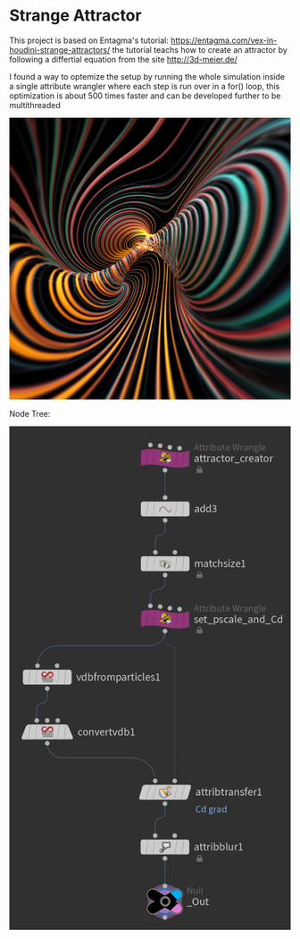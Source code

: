 #  Strange Attractor
This project is based on Entagma's tutorial: https://entagma.com/vex-in-houdini-strange-attractors/
the tutorial teachs how to create an attractor by following a differtial equation from the site http://3d-meier.de/

I found a way to optemize the setup by running the whole simulation inside a single attribute wrangler where each step is run over in a for() loop, this optimization is about 500 times faster and can be developed further to be multithreaded

<img src="Images/2021_10_04_Strange%20Attactor.png" width = 1024 >

Node Tree:

<img src="Images/Node Tree.png"  >


